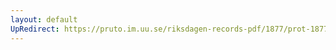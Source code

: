 ```yaml
---
layout: default
UpRedirect: https://pruto.im.uu.se/riksdagen-records-pdf/1877/prot-1877--ak--036/prot-1877--ak--036_005.pdf
---
```

